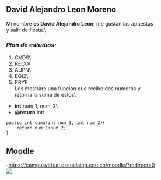 ## **David Alejandro Leon Moreno**
Mi nombre **es David Alejandro Leon**, me gustan las apuestas\
y salir de fiesta.\
### *Plan de estudios:*
1. CVDS\
2. RECO\
3. AUPN\
4. EGI2\
5. PRYE\
Les mostrare una funcion que recibe  dos numeros y\
retorna la suma de estos\
- **int** num_1, num_2\
- **@return** int\
```
public int suma(int num_1, int num_2){
	return num_1+num_2;
}
```
## **Moodle**
-https://campusvirtual.escuelaing.edu.co/moodle/?redirect=0 \
![](https://github.githubassets.com/images/modules/logos_page/GitHub-Mark.png)


